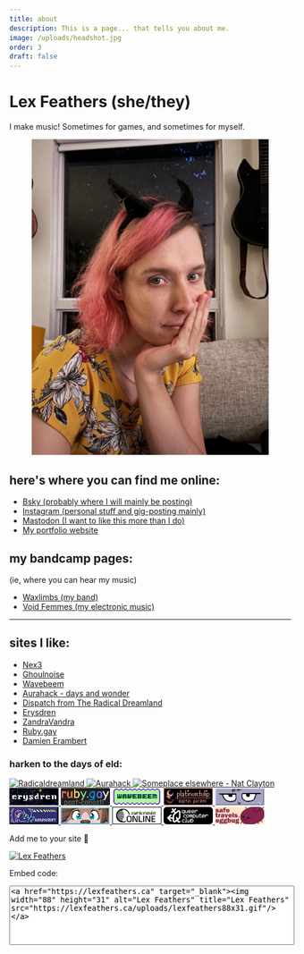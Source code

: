 ```yaml
---
title: about
description: This is a page... that tells you about me.
image: /uploads/headshot.jpg
order: 3
draft: false
---
```

# Lex Feathers (she/they)

I make music! Sometimes for games, and sometimes for myself.

<figure>
  <img src="/uploads/headshot.jpg" alt="Lex Feathers" loading="lazy" />
</figure>

## here's where you can find me online:

- [Bsky (probably where I will mainly be posting)](https://bsky.app/profile/gameaudio.ca)
- [Instagram (personal stuff and gig-posting mainly)](https://instagram.com/lex.feathers)
- [Mastodon (I want to like this more than I do)](https://octodon.social/@lexfeathers)
- [My portfolio website](https://gameaudio.ca)

## my bandcamp pages:

(ie, where you can hear my music)

- [Waxlimbs (my band)](https://waxlimbs.bandcamp.com/)
- [Void Femmes (my electronic music)](https://voidfemmes.bandcamp.com/)


<hr class="faded">

## sites I like:

- [Nex3](https://nex-3.com/)
- [Ghoulnoise](https://ghoulnoise.com/)
- [Wavebeem](https://www.wavebeem.com)
- [Aurahack - days and wonder](https://blog.aurahack.jp)
- [Dispatch from The Radical Dreamland](https://blog.radicaldream.land/)
- [Erysdren](https://erysdren.me)
- [ZandraVandra](https://zandravandra.com)
- [Ruby.gay](https://ruby.gay/)
- [Damien Erambert](https://damien.zone)

### harken to the days of eld:

<div class="cool-links">
  <a href="https://blog.radicaldream.land" target="_blank">
    <img
      width="88"
      height="31"
      alt="Radicaldreamland"
      title="Radicaldreamland"
      src="https://i.postimg.cc/QxhG798p/dispatchblog-banner.gif"      
    />
  </a>
  <a href="https://blog.aurahack.jp" target="_blank">
    <img
      width="88"
      height="31"
      alt="Aurahack"
      title="Aurahack"
      src="https://aurahack.neocities.org/88x31.gif"  
    />
  </a>
  <a href="https://blog.someplace-else.xyz/" target="_blank">
    <img 
      width="88"
      height="31"
      alt="Someplace elsewhere - Nat Clayton"
      title="Someplace elsewhere - Nat Clayton"
      src="https://natclayton.uk/wp-content/uploads/2024/09/elsewhere.gif"
    />
  </a>  
  <a href="https://erysdren.me/" target="_blank">
    <img
      width="88"
      height="31"
      alt="Erysdren"
      title="Erysdren"
      src="/uploads/erysdren_88x31.png"
    />
  </a>
  <a href="https://ruby.gay" target="_blank">
    <img
      width="88"
      height="31"
      alt="Ruby.gay"
      title="Ruby.gay"
      src="/uploads/ruby.gay.gif"
    />
  </a>
  <a href="https://wavebeem.com" target="_blank">
    <img
      width="88"
      height="31"
      alt="wavebeem"
      title="wavebeem"
      src="/uploads/wavebeem.gif"
    />
  </a>
  <a href="https://platinumtulip.garden" target="_blank">
    <img
      width="88"
      height="31"
      alt="PlatinumTulip"
      title="PlatinumTulip"
      src="/uploads/tulip88x31.gif"
    />
  </a> 
  <a href="https://renkotsuban.com" target="_blank">
    <img
      width="88"
      height="31"
      alt="Renkotsuban"
      title="Renkotsuban"
      src="/uploads/renkotsuban.com.gif"
    />
  </a> 
  <a href="https://kokoscript.com" target="_blank">
    <img
      width="88"
      height="31"
      alt="Kokoscript"
      title="Kokoscript"
      src="/uploads/kokoscript.gif"
    />
  </a> 
  <a href="https://auratriolo.com" target="_blank">
    <img
      width="88"
      height="31"
      alt="Aura"
      title="Aura"
      src="/uploads/aura-pixelbanner.gif"
    />
  </a>   
  <a href="https://suricrasia.online" target="_blank">
    <img
      width="88"
      height="31"
      alt="Suricrasia Online"
      title="Suricrasia Online"
      src="/uploads/suricrasia.gif"
    />
  </a>  
  <a href="https://queercomputerclub.ca" target="_blank">
    <img
      width="88"
      height="31"
      alt="Queer Computer Club"
      title="Queer Computer Club"
      src="/uploads/qcc_88x31.png"
    />
  </a>   
  <!-- Eggbug badge -->
  <img
    width="88"
    height="31"
    alt="We're gonna miss you eggbug"
    title="We're gonna miss you eggbug"
    src="/uploads/8831a_cohost_safetravelslittleguyweregonnamissyou.png"
  />
  <p>
    <p>Add me to your site 🤍</p>
    <a href="https://lexfeathers.ca" target="_blank">
      <img
        class="my-88x31"
        width="88"
        height="31"
        alt="Lex Feathers"
        title="Lex Feathers"
        src="https://lexfeathers.ca/uploads/lexfeathers88x31.gif"
      />
    </a> 
    <p>Embed code:</p>
      <textarea name="buttoncode" class="center" aria-label="Button code" style="width: 100%; height: 100px; resize: none;"><a href="https://lexfeathers.ca" target="_blank"><img width="88" height="31" alt="Lex Feathers" title="Lex Feathers" src="https://lexfeathers.ca/uploads/lexfeathers88x31.gif"/></a></textarea>
  </p>
</div>
